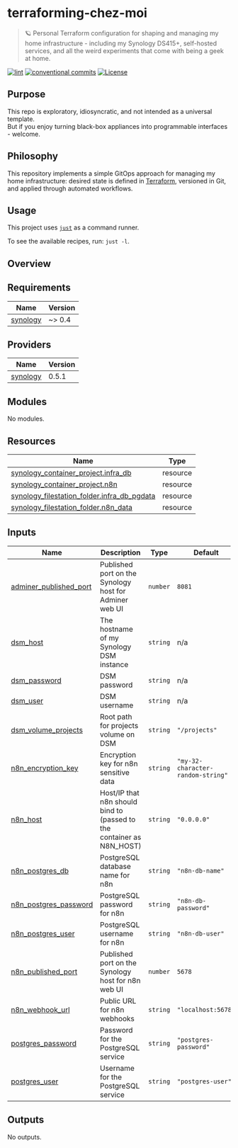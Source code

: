 # terraforming-chez-moi

> 🪐 Personal Terraform configuration for shaping and managing my home infrastructure - including my Synology DS415+, self-hosted services, and all the weird experiments that come with being a geek at home.

[![lint](https://img.shields.io/github/actions/workflow/status/ccamel/terraforming-chez-moi/lint.yml?branch=main&label=lint&style=for-the-badge&logo=github)](https://github.com/ccamel/terraforming-chez-moi/actions/workflows/lint.yml)
[![conventional commits](https://img.shields.io/badge/Conventional%20Commits-1.0.0-yellow.svg?style=for-the-badge&logo=conventionalcommits)](https://conventionalcommits.org)
[![License](https://img.shields.io/badge/License-BSD_3--Clause-blue.svg?style=for-the-badge)](https://opensource.org/licenses/BSD-3-Clause)

## Purpose

This repo is exploratory, idiosyncratic, and not intended as a universal template.  
But if you enjoy turning black-box appliances into programmable interfaces - welcome.

## Philosophy

This repository implements a simple GitOps approach for managing my home infrastructure: desired state is defined in [Terraform](https://developer.hashicorp.com/terraform), versioned in Git, and applied through automated workflows.

## Usage

This project uses [`just`](https://github.com/casey/just) as a command runner.

To see the available recipes, run: `just -l`.

<!-- BEGIN_JUST_RECIPES -->
<!-- END_JUST_RECIPES -->

## Overview

<!-- BEGIN_TF_DOCS -->

## Requirements

| Name                                                                  | Version |
| --------------------------------------------------------------------- | ------- |
| <a name="requirement_synology"></a> [synology](#requirement_synology) | ~> 0.4  |

## Providers

| Name                                                            | Version |
| --------------------------------------------------------------- | ------- |
| <a name="provider_synology"></a> [synology](#provider_synology) | 0.5.1   |

## Modules

No modules.

## Resources

| Name                                                                                                                                                        | Type     |
| ----------------------------------------------------------------------------------------------------------------------------------------------------------- | -------- |
| [synology_container_project.infra_db](https://registry.terraform.io/providers/synology-community/synology/latest/docs/resources/container_project)          | resource |
| [synology_container_project.n8n](https://registry.terraform.io/providers/synology-community/synology/latest/docs/resources/container_project)               | resource |
| [synology_filestation_folder.infra_db_pgdata](https://registry.terraform.io/providers/synology-community/synology/latest/docs/resources/filestation_folder) | resource |
| [synology_filestation_folder.n8n_data](https://registry.terraform.io/providers/synology-community/synology/latest/docs/resources/filestation_folder)        | resource |

## Inputs

| Name                                                                                                | Description                                                           | Type     | Default                           | Required |
| --------------------------------------------------------------------------------------------------- | --------------------------------------------------------------------- | -------- | --------------------------------- | :------: |
| <a name="input_adminer_published_port"></a> [adminer_published_port](#input_adminer_published_port) | Published port on the Synology host for Adminer web UI                | `number` | `8081`                            |    no    |
| <a name="input_dsm_host"></a> [dsm_host](#input_dsm_host)                                           | The hostname of my Synology DSM instance                              | `string` | n/a                               |   yes    |
| <a name="input_dsm_password"></a> [dsm_password](#input_dsm_password)                               | DSM password                                                          | `string` | n/a                               |   yes    |
| <a name="input_dsm_user"></a> [dsm_user](#input_dsm_user)                                           | DSM username                                                          | `string` | n/a                               |   yes    |
| <a name="input_dsm_volume_projects"></a> [dsm_volume_projects](#input_dsm_volume_projects)          | Root path for projects volume on DSM                                  | `string` | `"/projects"`                     |    no    |
| <a name="input_n8n_encryption_key"></a> [n8n_encryption_key](#input_n8n_encryption_key)             | Encryption key for n8n sensitive data                                 | `string` | `"my-32-character-random-string"` |    no    |
| <a name="input_n8n_host"></a> [n8n_host](#input_n8n_host)                                           | Host/IP that n8n should bind to (passed to the container as N8N_HOST) | `string` | `"0.0.0.0"`                       |    no    |
| <a name="input_n8n_postgres_db"></a> [n8n_postgres_db](#input_n8n_postgres_db)                      | PostgreSQL database name for n8n                                      | `string` | `"n8n-db-name"`                   |    no    |
| <a name="input_n8n_postgres_password"></a> [n8n_postgres_password](#input_n8n_postgres_password)    | PostgreSQL password for n8n                                           | `string` | `"n8n-db-password"`               |    no    |
| <a name="input_n8n_postgres_user"></a> [n8n_postgres_user](#input_n8n_postgres_user)                | PostgreSQL username for n8n                                           | `string` | `"n8n-db-user"`                   |    no    |
| <a name="input_n8n_published_port"></a> [n8n_published_port](#input_n8n_published_port)             | Published port on the Synology host for n8n web UI                    | `number` | `5678`                            |    no    |
| <a name="input_n8n_webhook_url"></a> [n8n_webhook_url](#input_n8n_webhook_url)                      | Public URL for n8n webhooks                                           | `string` | `"localhost:5678"`                |    no    |
| <a name="input_postgres_password"></a> [postgres_password](#input_postgres_password)                | Password for the PostgreSQL service                                   | `string` | `"postgres-password"`             |    no    |
| <a name="input_postgres_user"></a> [postgres_user](#input_postgres_user)                            | Username for the PostgreSQL service                                   | `string` | `"postgres-user"`                 |    no    |

## Outputs

No outputs.

<!-- END_TF_DOCS -->
